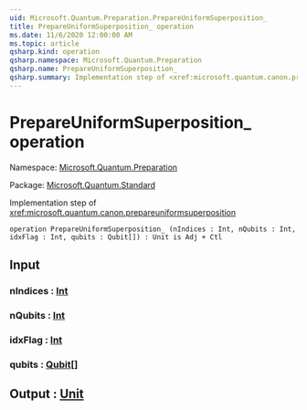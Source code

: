 ```yaml
---
uid: Microsoft.Quantum.Preparation.PrepareUniformSuperposition_
title: PrepareUniformSuperposition_ operation
ms.date: 11/6/2020 12:00:00 AM
ms.topic: article
qsharp.kind: operation
qsharp.namespace: Microsoft.Quantum.Preparation
qsharp.name: PrepareUniformSuperposition_
qsharp.summary: Implementation step of <xref:microsoft.quantum.canon.prepareuniformsuperposition>
---
```


# PrepareUniformSuperposition_ operation

Namespace: [Microsoft.Quantum.Preparation](xref:Microsoft.Quantum.Preparation)

Package: [Microsoft.Quantum.Standard](https://nuget.org/packages/Microsoft.Quantum.Standard)


Implementation step of <xref:microsoft.quantum.canon.prepareuniformsuperposition>

```qsharp
operation PrepareUniformSuperposition_ (nIndices : Int, nQubits : Int, idxFlag : Int, qubits : Qubit[]) : Unit is Adj + Ctl
```


## Input

### nIndices : [Int](xref:microsoft.quantum.lang-ref.int)




### nQubits : [Int](xref:microsoft.quantum.lang-ref.int)




### idxFlag : [Int](xref:microsoft.quantum.lang-ref.int)




### qubits : [Qubit](xref:microsoft.quantum.lang-ref.qubit)[]





## Output : [Unit](xref:microsoft.quantum.lang-ref.unit)

